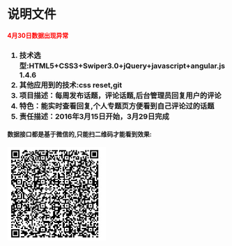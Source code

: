 <h1>说明文件</h1>
<h4 style="color:red">4月30日数据出现异常</h4>
<h3><ol>
<li>技术选型:HTML5+CSS3+Swiper3.0+jQuery+javascript+angular.js1.4.6</li>
<li>其他应用到的技术:css reset,git</li>
<li>项目描述：每周发布话题，评论话题,后台管理员回复用户的评论</li>
<li>特色：能实时查看回复,个人专题页方便看到自己评论过的话题</li>
<li>责任描述：2016年3月15日开始，3月29日完成</li>
</ol>
</h3>
<h4>数据接口都是基于微信的,只能扫二维码才能看到效果:</h4>
<img src="img/erweima.png">
